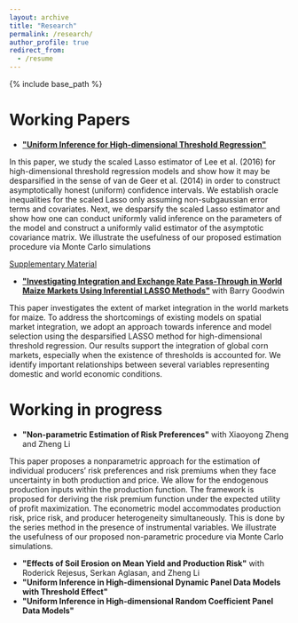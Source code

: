 ```yaml
---
layout: archive
title: "Research"
permalink: /research/
author_profile: true
redirect_from:
  - /resume
---
```


{% include base_path %}

Working Papers
======

* [__"Uniform Inference for High-dimensional Threshold Regression"__](https://hongqiangyan.github.io/files/Uniform_Inference_in_High_Dimensional_Threshold_Regression_Models.pdf)

In this paper, we study the scaled Lasso estimator of Lee et al. (2016) for high-dimensional threshold regression models and show how it may be desparsified in the sense of van de Geer et al. (2014) in order to construct asymptotically honest (uniform) confidence intervals. We establish oracle inequalities for the scaled Lasso only assuming non-subgaussian error terms and covariates. Next, we desparsify the scaled Lasso estimator and show how one can conduct uniformly valid inference on the parameters of the model and construct a uniformly valid estimator of the asymptotic covariance matrix. We illustrate the usefulness of our proposed estimation procedure via Monte Carlo simulations

[Supplementary Material](https://github.com/hongqiangyan/desparsified_Lasso_threshold_reg)

* [__"Investigating Integration and Exchange Rate Pass-Through in World Maize Markets Using
Inferential LASSO Methods"__](https://hongqiangyan.github.io/files/Investigating_Integration_and_Exchange_Rate_Pass-Through_in_World_Maize_Markets_Using_Inferential_LASSO.pdf)  with Barry Goodwin

This paper investigates the extent of market integration in the world markets for maize. To address the shortcomings of existing models on spatial market integration, we adopt an approach towards inference and model selection using the desparsified LASSO method for high-dimensional threshold regression. Our results support the integration of global corn markets, especially when the existence of thresholds is accounted for. We identify important relationships between several variables representing domestic and world economic conditions.


Working in progress
======

* __"Non-parametric Estimation of Risk Preferences"__ with Xiaoyong Zheng and Zheng Li

This paper proposes a nonparametric approach for the estimation of individual producers’ risk preferences and risk premiums when they face uncertainty in both production and price. We allow for the endogenous production inputs within the production function. The framework is proposed for deriving the risk premium function under the expected utility of profit maximization. The econometric model accommodates production risk, price risk, and producer heterogeneity simultaneously. This is done by the series method in the presence of instrumental variables. We illustrate the usefulness of our proposed non-parametric procedure via Monte Carlo simulations.

* __"Effects of Soil Erosion on Mean Yield and Production Risk"__ with  Roderick Rejesus, Serkan Aglasan, and Zheng Li
* __"Uniform Inference in High-dimensional Dynamic Panel Data Models with Threshold Effect"__
* __"Uniform Inference in High-dimensional Random Coefficient Panel Data Models"__

